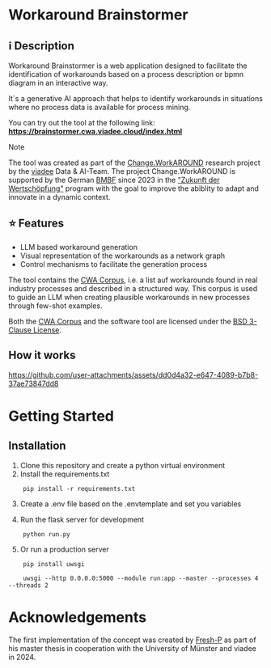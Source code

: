 # Workaround Brainstormer

## ℹ️ Description
Workaround Brainstormer is a web application designed to facilitate the identification of workarounds based on a process description or bpmn diagram in an interactive way.

It`s a generative AI approach that helps to identify workarounds in situations where no process data is available for process mining.

You can try out the tool at the following link: **https://brainstormer.cwa.viadee.cloud/index.html**

> [!NOTE]  
> The tool was created as part of the [Change.WorkAROUND](https://www.changeworkaround.de) research project by the [viadee](https://www.viadee.de) Data & AI-Team. The project Change.WorkAROUND is supported by the German [BMBF](https://www.bmbf.de/) since 2023 in the ["Zukunft der Wertschöpfung"](https://www.zukunft-der-wertschoepfung.de) program with the goal to improve the abiblity to adapt and innovate in a dynamic context. 

## ⭐ Features
- LLM based workaround generation
- Visual representation of the workarounds as a network graph
- Control mechanisms to facilitate the generation process

The tool contains the [CWA Corpus](rag/workarounds_corpus.csv), i.e. a list auf workarounds found in real industry processes and described in a structured way. This corpus is used to guide an LLM when creating plausible workarounds in new processes through few-shot examples.

Both the [CWA Corpus](rag/workarounds_corpus.csv) and the software tool are licensed under the [BSD 3-Clause License](LICENSE).

## How it works

https://github.com/user-attachments/assets/dd0d4a32-e647-4089-b7b8-37ae73847dd8



# Getting Started

## Installation

1. Clone this repository and create a python virtual environment
2. Install the requirements.txt
``` 
    pip install -r requirements.txt
``` 
3. Create a .env file based on the .envtemplate and set you variables

4. Run the flask server for development
``` 
    python run.py
``` 
5. Or run a production server
``` 
    pip install uwsgi
   
    uwsgi --http 0.0.0.0:5000 --module run:app --master --processes 4 --threads 2
``` 
    
# Acknowledgements

The first implementation of the concept was created by [Fresh-P](https://github.com/Fresh-P) as part of his master thesis in cooperation with the University of Münster and viadee in 2024.

